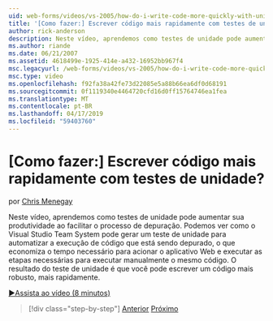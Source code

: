 ```yaml
---
uid: web-forms/videos/vs-2005/how-do-i-write-code-more-quickly-with-unit-tests
title: '[Como fazer:] Escrever código mais rapidamente com testes de unidade? | Microsoft Docs'
author: rick-anderson
description: Neste vídeo, aprendemos como testes de unidade pode aumentar sua produtividade ao facilitar o processo de depuração. Podemos ver como o Visual Studio Team System pode gerar um U....
ms.author: riande
ms.date: 06/21/2007
ms.assetid: 4618499e-1925-414e-a432-16952bb967f4
msc.legacyurl: /web-forms/videos/vs-2005/how-do-i-write-code-more-quickly-with-unit-tests
msc.type: video
ms.openlocfilehash: f92fa38a42fe73d22085e5a88b66ea6df0d68191
ms.sourcegitcommit: 0f1119340e4464720cfd16d0ff15764746ea1fea
ms.translationtype: MT
ms.contentlocale: pt-BR
ms.lasthandoff: 04/17/2019
ms.locfileid: "59403760"
---
```

# <a name="how-do-i-write-code-more-quickly-with-unit-tests"></a>[Como fazer:] Escrever código mais rapidamente com testes de unidade?

por [Chris Menegay](https://twitter.com/CMenegay)

Neste vídeo, aprendemos como testes de unidade pode aumentar sua produtividade ao facilitar o processo de depuração. Podemos ver como o Visual Studio Team System pode gerar um teste de unidade para automatizar a execução de código que está sendo depurado, o que economiza o tempo necessário para acionar o aplicativo Web e executar as etapas necessárias para executar manualmente o mesmo código. O resultado do teste de unidade é que você pode escrever um código mais robusto, mais rapidamente.

[&#9654;Assista ao vídeo (8 minutos)](https://channel9.msdn.com/Blogs/ASP-NET-Site-Videos/how-do-i-write-code-more-quickly-with-unit-tests)

> [!div class="step-by-step"]
> [Anterior](how-do-i-create-my-own-bug-work-item.md)
> [Próximo](how-do-i-practice-test-driven-development.md)
